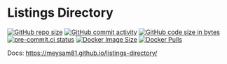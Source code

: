 # Listings Directory

[![GitHub repo size](https://img.shields.io/github/repo-size/meysam81/listings-directory)](https://github.com/meysam81/listings-directory)
[![GitHub commit activity](https://img.shields.io/github/commit-activity/m/meysam81/listings-directory)](https://github.com/meysam81/listings-directory/commits/main/)
[![GitHub code size in bytes](https://img.shields.io/github/languages/code-size/meysam81/listings-directory)](https://github.com/meysam81/listings-directory)
[![pre-commit.ci status](https://results.pre-commit.ci/badge/github/meysam81/listings-directory/main.svg)](https://results.pre-commit.ci/latest/github/meysam81/listings-directory/main)
[![Docker Image Size](https://img.shields.io/docker/image-size/meysam81/listings-directory)](https://hub.docker.com/r/meysam81/listings-directory)
[![Docker Pulls](https://img.shields.io/docker/pulls/meysam81/listings-directory)](https://hub.docker.com/r/meysam81/listings-directory)

Docs: <https://meysam81.github.io/listings-directory/>
